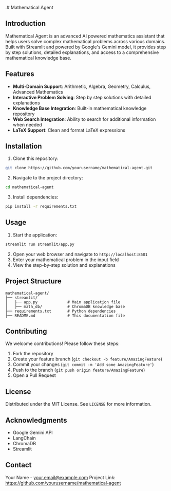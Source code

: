 .# Mathematical Agent

## Introduction
Mathematical Agent is an advanced AI powered mathematics assistant that helps users solve complex mathematical problems across various domains. Built with Streamlit and powered by Google's Gemini model, it provides step by step solutions, detailed explanations, and access to a comprehensive mathematical knowledge base.

## Features
- **Multi-Domain Support**: Arithmetic, Algebra, Geometry, Calculus, Advanced Mathematics
- **Interactive Problem Solving**: Step by step solutions with detailed explanations
- **Knowledge Base Integration**: Built-in mathematical knowledge repository
- **Web Search Integration**: Ability to search for additional information when needed
- **LaTeX Support**: Clean and format LaTeX expressions

## Installation
1. Clone this repository:
```bash
git clone https://github.com/yourusername/mathematical-agent.git
```
2. Navigate to the project directory:
```bash
cd mathematical-agent
```
3. Install dependencies:
```bash
pip install -r requirements.txt
```

## Usage
1. Start the application:
```bash
streamlit run streamlit/app.py
```
2. Open your web browser and navigate to `http://localhost:8501`
3. Enter your mathematical problem in the input field
4. View the step-by-step solution and explanations

## Project Structure
```
mathematical-agent/
├── streamlit/
│   ├── app.py             # Main application file
│   ├── math_db/           # ChromaDB knowledge base
├── requirements.txt       # Python dependencies
├── README.md              # This documentation file
```

## Contributing
We welcome contributions! Please follow these steps:
1. Fork the repository
2. Create your feature branch (`git checkout -b feature/AmazingFeature`)
3. Commit your changes (`git commit -m 'Add some AmazingFeature'`)
4. Push to the branch (`git push origin feature/AmazingFeature`)
5. Open a Pull Request

## License
Distributed under the MIT License. See `LICENSE` for more information.

## Acknowledgments
- Google Gemini API
- LangChain
- ChromaDB
- Streamlit

## Contact
Your Name - your.email@example.com
Project Link: https://github.com/yourusername/mathematical-agent